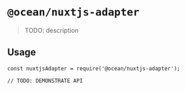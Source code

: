 # `@ocean/nuxtjs-adapter`

> TODO: description

## Usage

```
const nuxtjsAdapter = require('@ocean/nuxtjs-adapter');

// TODO: DEMONSTRATE API
```

